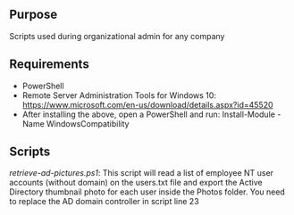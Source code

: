 Purpose
-------
Scripts used during organizational admin for any company


Requirements
------------
- PowerShell
- Remote Server Administration Tools for Windows 10: https://www.microsoft.com/en-us/download/details.aspx?id=45520
- After installing the above, open a PowerShell and run: Install-Module -Name WindowsCompatibility

Scripts
-------

*retrieve-ad-pictures.ps1*: This script will read a list of employee NT user accounts (without domain) on the users.txt file and export the Active Directory thumbnail photo for each user inside the Photos folder. You need to replace the AD domain controller in script line 23
